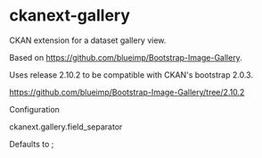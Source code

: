 ckanext-gallery
===============

CKAN extension for a dataset gallery view.

Based on https://github.com/blueimp/Bootstrap-Image-Gallery.

Uses release 2.10.2 to be compatible with CKAN's bootstrap 2.0.3.

https://github.com/blueimp/Bootstrap-Image-Gallery/tree/2.10.2


Configuration

ckanext.gallery.field_separator

Defaults to ;


